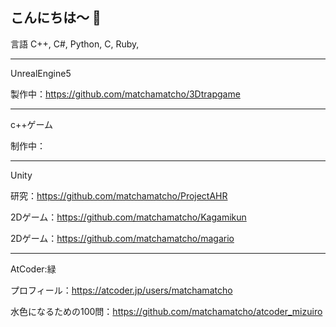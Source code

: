 ## こんにちは～ 👋




言語
C++,
C#,
Python,
C,
Ruby,

--------
UnrealEngine5

製作中：https://github.com/matchamatcho/3Dtrapgame

--------------------
c++ゲーム

制作中：

------------------

Unity

研究：https://github.com/matchamatcho/ProjectAHR

2Dゲーム：https://github.com/matchamatcho/Kagamikun

2Dゲーム：https://github.com/matchamatcho/magario

-------------------

AtCoder:緑

プロフィール：https://atcoder.jp/users/matchamatcho

水色になるための100問：https://github.com/matchamatcho/atcoder_mizuiro




<!--
**matchamatcho/matchamatcho** is a ✨ _special_ ✨ repository because its `README.md` (this file) appears on your GitHub profile.

Here are some ideas to get you started:

- 🔭 I’m currently working on ...
- 🌱 I’m currently learning ...
- 👯 I’m looking to collaborate on ...
- 🤔 I’m looking for help with ...
- 💬 Ask me about ...
- 📫 How to reach me: ...
- 😄 Pronouns: ...
- ⚡ Fun fact: ...
-->
